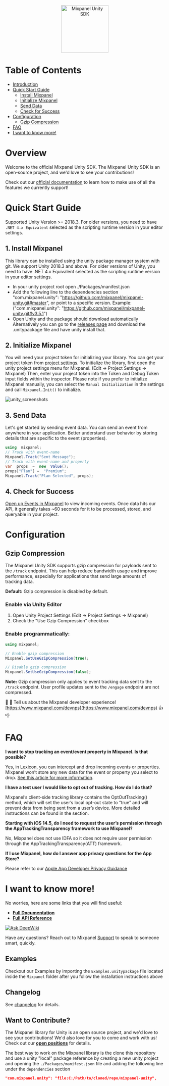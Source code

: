 <div align="center" style="text-align: center">
  <img src="https://user-images.githubusercontent.com/71290498/231855731-2d3774c3-dc41-4595-abfb-9c49f5f84103.png" alt="Mixpanel Unity SDK" height="150"/>
</div>

# Table of Contents

<!-- MarkdownTOC -->

- [Introduction](#introduction)
- [Quick Start Guide](#quick-start-guide)
  - [Install Mixpanel](#1-install-mixpanel)
  - [Initialize Mixpanel](#2-initialize-mixpanel)
  - [Send Data](#3-send-data)
  - [Check for Success](#4-check-for-success)
- [Configuration](#configuration)
  - [Gzip Compression](#gzip-compression)
- [FAQ](#faq)
- [I want to know more!](#i-want-to-know-more)

<!-- /MarkdownTOC -->

# Overview

Welcome to the official Mixpanel Unity SDK. The Mixpanel Unity SDK is an open-source project, and we'd love to see your contributions!

Check out our [official documentation](https://mixpanel.com/help/reference/unity) to learn how to make use of all the features we currently support!

# Quick Start Guide

Supported Unity Version >= 2018.3. For older versions, you need to have `.NET 4.x Equivalent` selected as the scripting runtime version in your editor settings.

## 1. Install Mixpanel

This library can be installed using the unity package manager system with git. We support Unity 2018.3 and above. For older versions of Unity, you need to have .NET 4.x Equivalent selected as the scripting runtime version in your editor settings.

- In your unity project root open ./Packages/manifest.json
- Add the following line to the dependencies section "com.mixpanel.unity": "https://github.com/mixpanel/mixpanel-unity.git#master", or point to a specific version. Example: ("com.mixpanel.unity": "https://github.com/mixpanel/mixpanel-unity.git#v3.5.1")
- Open Unity and the package should download automatically
  Alternatively you can go to the [releases page](https://github.com/mixpanel/mixpanel-unity/releases) and download the .unitypackage file and have unity install that.

## 2. Initialize Mixpanel

You will need your project token for initializing your library. You can get your project token from [project settings](https://mixpanel.com/settings/project).
To initialize the library, first open the unity project settings menu for Mixpanel. (Edit -> Project Settings -> Mixpanel) Then, enter your project token into the Token and Debug Token input fields within the inspector. Please note if you prefer to initialize Mixpanel manually, you can select the `Manual Initialization` in the settings and call `Mixpanel.Init()` to initialize.

![unity_screenshots](https://user-images.githubusercontent.com/36679208/152408022-62440f50-04c7-4ff3-b331-02d3d3122c9e.jpg)

## 3. Send Data

Let's get started by sending event data. You can send an event from anywhere in your application. Better understand user behavior by storing details that are specific to the event (properties).

```csharp
using  mixpanel;
// Track with event-name
Mixpanel.Track("Sent Message");
// Track with event-name and property
var  props  =  new  Value();
props["Plan"] =  "Premium";
Mixpanel.Track("Plan Selected", props);
```

## 4. Check for Success

[Open up Events in Mixpanel](http://mixpanel.com/report/events) to view incoming events.
Once data hits our API, it generally takes ~60 seconds for it to be processed, stored, and queryable in your project.



# Configuration

## Gzip Compression

The Mixpanel Unity SDK supports gzip compression for payloads sent to the `/track` endpoint. This can help reduce bandwidth usage and improve performance, especially for applications that send large amounts of tracking data.

**Default:** Gzip compression is disabled by default.

### Enable via Unity Editor

1. Open Unity Project Settings (Edit → Project Settings → Mixpanel)
2. Check the "Use Gzip Compression" checkbox

### Enable programmatically:

```csharp
using mixpanel;

// Enable gzip compression
Mixpanel.SetUseGzipCompression(true);

// Disable gzip compression
Mixpanel.SetUseGzipCompression(false);
```

**Note:** Gzip compression only applies to event tracking data sent to the `/track` endpoint. User profile updates sent to the `/engage` endpoint are not compressed.

👋 👋 Tell us about the Mixpanel developer experience! [https://www.mixpanel.com/devnps](https://www.mixpanel.com/devnps) 👍 👎

# FAQ

**I want to stop tracking an event/event property in Mixpanel. Is that possible?**

Yes, in Lexicon, you can intercept and drop incoming events or properties. Mixpanel won’t store any new data for the event or property you select to drop. [See this article for more information](https://help.mixpanel.com/hc/en-us/articles/360001307806#dropping-events-and-properties).

**I have a test user I would like to opt out of tracking. How do I do that?**

Mixpanel’s client-side tracking library contains the OptOutTracking() method, which will set the user’s local opt-out state to “true” and will prevent data from being sent from a user’s device. More detailed instructions can be found in the section.

**Starting with iOS 14.5, do I need to request the user’s permission through the AppTrackingTransparency framework to use Mixpanel?**

No, Mixpanel does not use IDFA so it does not require user permission through the AppTrackingTransparency(ATT) framework.

**If I use Mixpanel, how do I answer app privacy questions for the App Store?**

Please refer to our [Apple App Developer Privacy Guidance](https://mixpanel.com/legal/app-store-privacy-details/)

# I want to know more!

No worries, here are some links that you will find useful:

- **[Full Documentation](https://developer.mixpanel.com/docs/unity)**
- **[Full API Reference](http://mixpanel.github.io/mixpanel-unity/api-reference/annotated.html)**

[![Ask DeepWiki](https://deepwiki.com/badge.svg)](https://deepwiki.com/mixpanel/mixpanel-unity)

Have any questions? Reach out to Mixpanel [Support](https://help.mixpanel.com/hc/en-us/requests/new) to speak to someone smart, quickly.

## Examples

Checkout our Examples by importing the `Examples.unitypackage` file located inside the `Mixpanel` folder after you follow the installation instructions above

## Changelog

See [changelog](https://github.com/mixpanel/mixpanel-unity/tree/master/CHANGELOG.md) for details.

## Want to Contribute?

The Mixpanel library for Unity is an open source project, and we'd love to see your contributions!
We'd also love for you to come and work with us! Check out our **[open positions](https://mixpanel.com/jobs/#openings)** for details.

The best way to work on the Mixpanel library is the clone this repository and use a unity "local" package reference by creating a new unity project and opening the `./Packages/manifest.json` file and adding the following line under the `dependencies` section

```json
"com.mixpanel.unity": "file:C:/Path/to/cloned/repo/mixpanel-unity",
```
